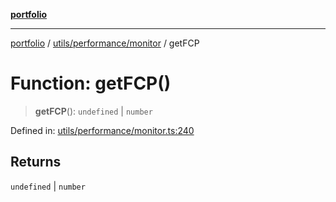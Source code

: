 [**portfolio**](../../../../README.md)

***

[portfolio](../../../../modules.md) / [utils/performance/monitor](../README.md) / getFCP

# Function: getFCP()

> **getFCP**(): `undefined` \| `number`

Defined in: [utils/performance/monitor.ts:240](https://github.com/tnorlund/Portfolio/blob/0f0387eebdb03225a849175a48b1c48a42e7da30/portfolio/utils/performance/monitor.ts#L240)

## Returns

`undefined` \| `number`
